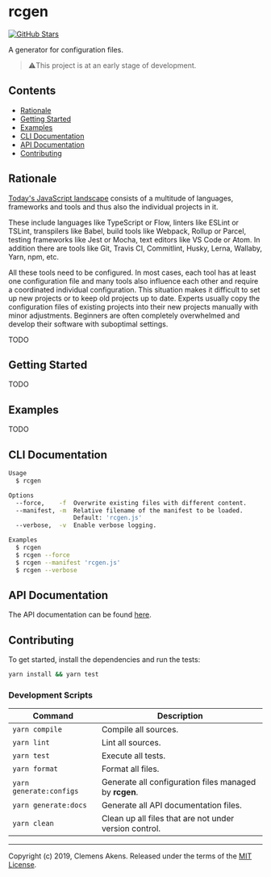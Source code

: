 # rcgen

[![GitHub Stars][github-stars-badge]][github-stars]

A generator for configuration files.

> ⚠️This project is at an early stage of development.

## Contents

- [Rationale](#rationale)
- [Getting Started](#getting-started)
- [Examples](#examples)
- [CLI Documentation](#cli-documentation)
- [API Documentation](#api-documentation)
- [Contributing](#contributing)

## Rationale

[Today's JavaScript landscape][stateofjs] consists of a multitude of languages,
frameworks and tools and thus also the individual projects in it.

These include languages like TypeScript or Flow, linters like ESLint or TSLint,
transpilers like Babel, build tools like Webpack, Rollup or Parcel, testing
frameworks like Jest or Mocha, text editors like VS Code or Atom. In addition
there are tools like Git, Travis CI, Commitlint, Husky, Lerna, Wallaby, Yarn,
npm, etc.

All these tools need to be configured. In most cases, each tool has at least one
configuration file and many tools also influence each other and require a
coordinated individual configuration. This situation makes it difficult to set
up new projects or to keep old projects up to date. Experts usually copy the
configuration files of existing projects into their new projects manually with
minor adjustments. Beginners are often completely overwhelmed and develop their
software with suboptimal settings.

TODO

## Getting Started

TODO

## Examples

TODO

## CLI Documentation

```sh
Usage
  $ rcgen

Options
  --force,    -f  Overwrite existing files with different content.
  --manifest, -m  Relative filename of the manifest to be loaded.
                  Default: 'rcgen.js'
  --verbose,  -v  Enable verbose logging.

Examples
  $ rcgen
  $ rcgen --force
  $ rcgen --manifest 'rcgen.js'
  $ rcgen --verbose
```

## API Documentation

The API documentation can be found [here][website].

## Contributing

To get started, install the dependencies and run the tests:

```sh
yarn install && yarn test
```

### Development Scripts

| Command                 | Description                                            |
| ----------------------- | ------------------------------------------------------ |
| `yarn compile`          | Compile all sources.                                   |
| `yarn lint`             | Lint all sources.                                      |
| `yarn test`             | Execute all tests.                                     |
| `yarn format`           | Format all files.                                      |
| `yarn generate:configs` | Generate all configuration files managed by **rcgen**. |
| `yarn generate:docs`    | Generate all API documentation files.                  |
| `yarn clean`            | Clean up all files that are not under version control. |

---

Copyright (c) 2019, Clemens Akens. Released under the terms of the [MIT
License][license].

[github-stars]: https://github.com/clebert/rcgen/stargazers
[github-stars-badge]:
  https://img.shields.io/github/stars/clebert/rcgen.svg?style=social&label=Star
[license]: https://github.com/clebert/rcgen/blob/master/LICENSE
[stateofjs]: https://2018.stateofjs.com
[website]: https://rcgen.io
